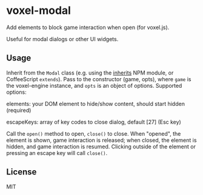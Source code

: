 # voxel-modal

Add elements to block game interaction when open (for voxel.js). 

Useful for modal dialogs or other UI widgets.

## Usage

Inherit from the `Modal` class (e.g. using the [inherits](https://npmjs.org/package/inherits) NPM module, or CoffeeScript `extends`).
Pass to the constructor (game, opts), where `game` is the voxel-engine instance, and `opts` is an object of options. Supported options:

elements: your DOM element to hide/show content, should start hidden (required)

escapeKeys: array of key codes to close dialog, default [27] (Esc key)

Call the `open()` method to open, `close()` to close. When "opened", the element is shown,
game interaction is released; when closed, the element is hidden, and game interaction is
resumed. Clicking outside of the element or pressing an escape key will call `close()`.

## License

MIT

